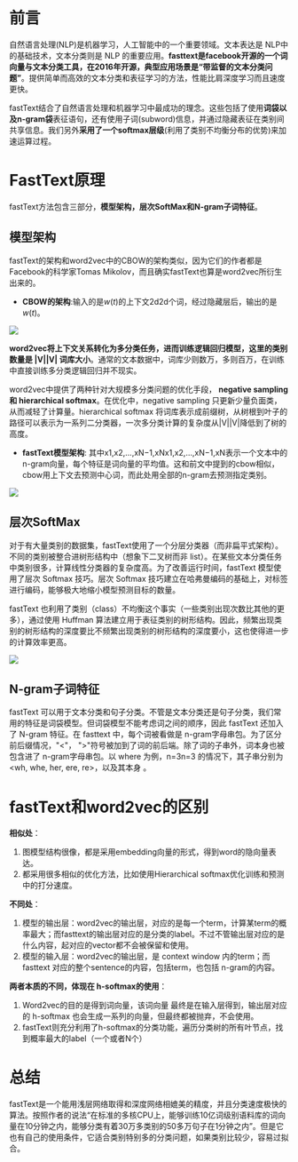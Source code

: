 # 前言

自然语言处理(NLP)是机器学习，人工智能中的一个重要领域。文本表达是 NLP中的基础技术，文本分类则是 NLP 的重要应用。**fasttext是facebook开源的一个词向量与文本分类工具，在2016年开源，典型应用场景是“带监督的文本分类问题”**。提供简单而高效的文本分类和表征学习的方法，性能比肩深度学习而且速度更快。

fastText结合了自然语言处理和机器学习中最成功的理念。这些包括了使用**词袋以及n-gram袋**表征语句，还有使用子词(subword)信息，并通过隐藏表征在类别间共享信息。我们另外**采用了一个softmax层级**(利用了类别不均衡分布的优势)来加速运算过程。



# FastText原理

fastText方法包含三部分，**模型架构，层次SoftMax和N-gram子词特征**。



## 模型架构

fastText的架构和word2vec中的CBOW的架构类似，因为它们的作者都是Facebook的科学家Tomas Mikolov，而且确实fastText也算是word2vec所衍生出来的。

- **CBOW的架构**:输入的是$w(t)$的上下文2d2d个词，经过隐藏层后，输出的是$w(t)$。

![](https://gitee.com/liuhuihe/Ehe/raw/master/images/词向量-20220302-175243-872283.png)

**word2vec将上下文关系转化为多分类任务，进而训练逻辑回归模型，这里的类别数量是 |V||V| 词库大小**。通常的文本数据中，词库少则数万，多则百万，在训练中直接训练多分类逻辑回归并不现实。

word2vec中提供了两种针对大规模多分类问题的优化手段， **negative sampling 和 hierarchical softmax**。在优化中，negative sampling 只更新少量负面类，从而减轻了计算量。hierarchical softmax 将词库表示成前缀树，从树根到叶子的路径可以表示为一系列二分类器，一次多分类计算的复杂度从|V||V|降低到了树的高度。

- **fastText模型架构**:
    其中x1,x2,...,xN−1,xNx1,x2,...,xN−1,xN表示一个文本中的n-gram向量，每个特征是词向量的平均值。这和前文中提到的cbow相似，cbow用上下文去预测中心词，而此处用全部的n-gram去预测指定类别。

![](https://gitee.com/liuhuihe/Ehe/raw/master/images/词向量-20220302-175243-888279.png)



## 层次SoftMax

对于有大量类别的数据集，fastText使用了一个分层分类器（而非扁平式架构）。不同的类别被整合进树形结构中（想象下二叉树而非 list）。在某些文本分类任务中类别很多，计算线性分类器的复杂度高。为了改善运行时间，fastText 模型使用了层次 Softmax 技巧。层次 Softmax 技巧建立在哈弗曼编码的基础上，对标签进行编码，能够极大地缩小模型预测目标的数量。

fastText 也利用了类别（class）不均衡这个事实（一些类别出现次数比其他的更多），通过使用 Huffman 算法建立用于表征类别的树形结构。因此，频繁出现类别的树形结构的深度要比不频繁出现类别的树形结构的深度要小，这也使得进一步的计算效率更高。

![](https://gitee.com/liuhuihe/Ehe/raw/master/images/词向量-20220302-175243-904278.png)



## N-gram子词特征

fastText 可以用于文本分类和句子分类。不管是文本分类还是句子分类，我们常用的特征是词袋模型。但词袋模型不能考虑词之间的顺序，因此 fastText 还加入了 N-gram 特征。在 fasttext 中，每个词被看做是 n-gram字母串包。为了区分前后缀情况，"<"， ">"符号被加到了词的前后端。除了词的子串外，词本身也被包含进了 n-gram字母串包。以 where 为例，n=3n=3 的情况下，其子串分别为<wh, whe, her, ere, re>，以及其本身 。



#  fastText和word2vec的区别

**相似处**：

1. 图模型结构很像，都是采用embedding向量的形式，得到word的隐向量表达。
2. 都采用很多相似的优化方法，比如使用Hierarchical softmax优化训练和预测中的打分速度。

**不同处**：

1. 模型的输出层：word2vec的输出层，对应的是每一个term，计算某term的概率最大；而fasttext的输出层对应的是分类的label。不过不管输出层对应的是什么内容，起对应的vector都不会被保留和使用。
2. 模型的输入层：word2vec的输出层，是 context window 内的term；而fasttext 对应的整个sentence的内容，包括term，也包括 n-gram的内容。

**两者本质的不同，体现在 h-softmax的使用**：

1. Word2vec的目的是得到词向量，该词向量 最终是在输入层得到，输出层对应的 h-softmax
    也会生成一系列的向量，但最终都被抛弃，不会使用。
2. fastText则充分利用了h-softmax的分类功能，遍历分类树的所有叶节点，找到概率最大的label（一个或者N个）



# 总结

fastText是一个能用浅层网络取得和深度网络相媲美的精度，并且分类速度极快的算法。按照作者的说法“在标准的多核CPU上，能够训练10亿词级别语料库的词向量在10分钟之内，能够分类有着30万多类别的50多万句子在1分钟之内”。但是它也有自己的使用条件，它适合类别特别多的分类问题，如果类别比较少，容易过拟合。